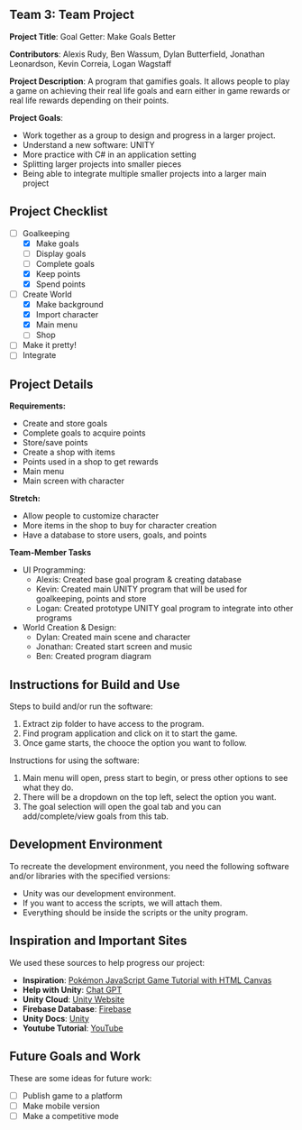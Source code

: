 ## Team 3: Team Project 

**Project Title**: Goal Getter: Make Goals Better

**Contributors**: Alexis Rudy, Ben Wassum, Dylan Butterfield, Jonathan Leonardson, Kevin Correia, Logan Wagstaff

**Project Description**: A program that gamifies goals. It allows people to play a game on achieving their real life goals and earn either in game rewards or real life rewards depending on their points. 

**Project Goals**:
- Work together as a group to design and progress in a larger project.
- Understand a new software: UNITY
- More practice with C# in an application setting
- Splitting larger projects into smaller pieces
- Being able to integrate multiple smaller projects into a larger main project

## Project Checklist
* [ ] Goalkeeping
  - [X] Make goals
  - [ ] Display goals
  - [ ] Complete goals
  - [X] Keep points
  - [X] Spend points
* [ ] Create World
  - [X] Make background
  - [X] Import character
  - [X] Main menu
  - [ ] Shop
* [ ] Make it pretty!
* [ ] Integrate

## Project Details

**Requirements:**

* Create and store goals
* Complete goals to acquire points
* Store/save points
* Create a shop with items 
* Points used in a shop to get rewards
* Main menu
* Main screen with character 

**Stretch:**

* Allow people to customize character
* More items in the shop to buy for character creation
* Have a database to store users, goals, and points

**Team-Member Tasks** 
* UI Programming:
    - Alexis: Created base goal program & creating database
    - Kevin: Created main UNITY program that will be used for goalkeeping, points and store
    - Logan: Created prototype UNITY goal program to integrate into other programs
* World Creation & Design:
    - Dylan: Created main scene and character
    - Jonathan: Created start screen and music
    - Ben: Created program diagram

## Instructions for Build and Use

Steps to build and/or run the software:

1. Extract zip folder to have access to the program. 
2. Find program application and click on it to start the game.
3. Once game starts, the chooce the option you want to follow.

Instructions for using the software:

1. Main menu will open, press start to begin, or press other options to see what they do.
2. There will be a dropdown on the top left, select the option you want.
3. The goal selection will open the goal tab and you can add/complete/view goals from this tab.

## Development Environment 

To recreate the development environment, you need the following software and/or libraries with the specified versions:

* Unity was our development environment. 
* If you want to access the scripts, we will attach them. 
* Everything should be inside the scripts or the unity program. 

## Inspiration and Important Sites

We used these sources to help progress our project:

* **Inspiration**: [Pokémon JavaScript Game Tutorial with HTML Canvas](https://www.youtube.com/watch?v=yP5DKzriqXA) 
* **Help with Unity**: [Chat GPT](https://chatgpt.com/)
* **Unity Cloud**: [Unity Website](https://cloud.unity.com/home/login?redirectTo=Lw==)
* **Firebase Database**: [Firebase](https://firebase.google.com/)
* **Unity Docs**: [Unity](https://docs.unity3d.com/Manual/index.html)
* **Youtube Tutorial**: [YouTube](https://www.youtube.com/watch?v=-GWjA6dixV4)

## Future Goals and Work

These are some ideas for future work:

* [ ] Publish game to a platform
* [ ] Make mobile version 
* [ ] Make a competitive mode
